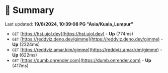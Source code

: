 # 📖 Summary
Last updated: **19/8/2024, 10:39:08 PG "Asia/Kuala_Lumpur"**

- `GET` [https://hst.ujol.dev](https://hst.ujol.dev) - **Up** (774ms)
- `GET` [https://reddviz.deno.dev/gimme](https://reddviz.deno.dev/gimme) - **Up** (2324ms)
- `GET` [https://reddviz.amar.kim/gimme](https://reddviz.amar.kim/gimme) - **Up** (622ms)
- `GET` [https://dumb.onrender.com](https://dumb.onrender.com) - **Up** (417ms)
